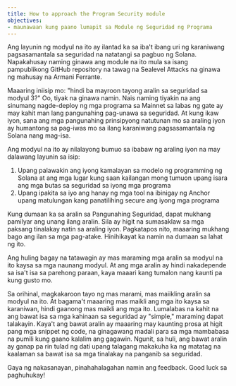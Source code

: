 ```yaml
---
title: How to approach the Program Security module
objectives:
- maunawaan kung paano lumapit sa Module ng Seguridad ng Programa
---
```


Ang layunin ng modyul na ito ay ilantad ka sa iba't ibang uri ng karaniwang pagsasamantala sa seguridad na natatangi sa pagbuo ng Solana. Napakahusay naming ginawa ang module na ito mula sa isang pampublikong GitHub repository na tawag na Sealevel Attacks na ginawa ng mahusay na Armani Ferrante.

Maaaring iniisip mo: "hindi ba mayroon tayong aralin sa seguridad sa modyul 3?" Oo, tiyak na ginawa namin. Nais naming tiyakin na ang sinumang nagde-deploy ng mga programa sa Mainnet sa labas ng gate ay may kahit man lang pangunahing pag-unawa sa seguridad. At kung ikaw iyon, sana ang mga pangunahing prinsipyong natutunan mo sa araling iyon ay humantong sa pag-iwas mo sa ilang karaniwang pagsasamantala ng Solana nang mag-isa.

Ang modyul na ito ay nilalayong bumuo sa ibabaw ng araling iyon na may dalawang layunin sa isip:

1. Upang palawakin ang iyong kamalayan sa modelo ng programming ng Solana at ang mga lugar kung saan kailangan mong tumuon upang isara ang mga butas sa seguridad sa iyong mga programa
2. Upang ipakita sa iyo ang hanay ng mga tool na ibinigay ng Anchor upang matulungan kang panatilihing secure ang iyong mga programa

Kung dumaan ka sa aralin sa Pangunahing Seguridad, dapat mukhang pamilyar ang unang ilang aralin. Sila ay higit na sumasaklaw sa mga paksang tinalakay natin sa araling iyon. Pagkatapos nito, maaaring mukhang bago ang ilan sa mga pag-atake. Hinihikayat ka namin na dumaan sa lahat ng ito.

Ang huling bagay na tatawagin ay mas maraming mga aralin sa modyul na ito kaysa sa mga naunang modyul. At ang mga aralin ay hindi nakadepende sa isa't isa sa parehong paraan, kaya maaari kang tumalon nang kaunti pa kung gusto mo.

Sa orihinal, magkakaroon tayo ng mas marami, mas maiikling aralin sa modyul na ito. At bagama't maaaring mas maikli ang mga ito kaysa sa karaniwan, hindi gaanong mas maikli ang mga ito. Lumalabas na kahit na ang bawat isa sa mga kahinaan sa seguridad ay "simple," maraming dapat talakayin. Kaya't ang bawat aralin ay maaaring may kaunting prosa at higit pang mga snippet ng code, na ginagawang madali para sa mga mambabasa na pumili kung gaano kalalim ang gagawin. Ngunit, sa huli, ang bawat aralin ay ganap pa rin tulad ng dati upang talagang makakuha ka ng matatag na kaalaman sa bawat isa sa mga tinalakay na panganib sa seguridad.

Gaya ng nakasanayan, pinahahalagahan namin ang feedback. Good luck sa paghuhukay!